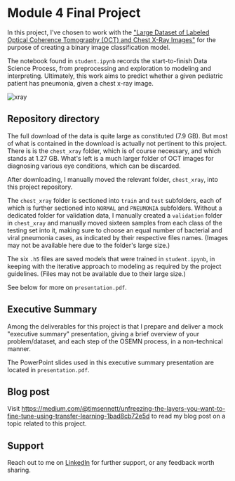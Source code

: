 
# Module 4 Final Project

In this project, I've chosen to work with the ["Large Dataset of Labeled Optical Coherence Tomography (OCT) and Chest X-Ray Images"](https://data.mendeley.com/datasets/rscbjbr9sj/3) for the purpose of creating a binary image classification model.

The notebook found in `student.ipynb` records the start-to-finish Data Science Process, from preprocessing and exploration to modeling and interpreting. Ultimately, this work aims to predict whether a given pediatric patient has pneumonia, given a chest x-ray image.

![xray](https://media.giphy.com/media/7HeN31sikXE76/giphy.gif)


## Repository directory

The full download of the data is quite large as constituted (7.9 GB). But most of what is contained in the download is actually not pertinent to this project. There is is the `chest_xray` folder, which is of course necessary, and which stands at 1.27 GB. What's left is a much larger folder of OCT images for diagnosing various eye conditions, which can be discarded.

After downloading, I manually moved the relevant folder, `chest_xray`, into this project repository.

The `chest_xray` folder is sectioned into `train` and `test` subfolders, each of which is further sectioned into `NORMAL` and `PNEUMONIA` subfolders. Without a dedicated folder for validation data, I manually created a `validation` folder in `chest_xray` and manually moved sixteen samples from each class of the testing set into it, making sure to choose an equal number of bacterial and viral pneumonia cases, as indicated by their respective files names. (Images may not be available here due to the folder's large size.)

The six `.h5` files are saved models that were trained in `student.ipynb`, in keeping with the iterative approach to modeling as required by the project guidelines. (Files may not be available due to their large size.)

See below for more on `presentation.pdf`.


## Executive Summary

Among the deliverables for this project is that I prepare and deliver a mock "executive summary" presentation, giving a brief overview of your problem/dataset, and each step of the OSEMN process, in a non-technical manner.

The PowerPoint slides used in this executive summary presentation are located in `presentation.pdf`.


## Blog post

Visit https://medium.com/@timsennett/unfreezing-the-layers-you-want-to-fine-tune-using-transfer-learning-1bad8cb72e5d to read my blog post on a topic related to this project.


## Support 

Reach out to me on [LinkedIn](https://www.linkedin.com/in/timsennett/) for further support, or any feedback worth sharing.

